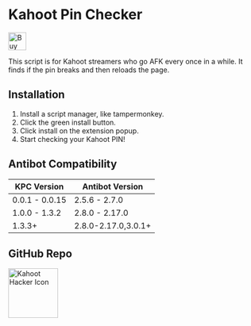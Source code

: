 # Kahoot Pin Checker
<a href='https://ko-fi.com/D1D4385AU' target='_blank'><img height='36' style='border:0px;height:36px;' src='https://cdn.ko-fi.com/cdn/kofi2.png?v=2' border='0' alt='Buy Me a Coffee at ko-fi.com' /></a>

This script is for Kahoot streamers who go AFK every once in a while. It finds if the pin breaks and then reloads the page.

## Installation
1. Install a script manager, like tampermonkey.
2. Click the green install button.
3. Click install on the extension popup.
4. Start checking your Kahoot PIN!

## Antibot Compatibility
|KPC Version|Antibot Version|
|-|-|
|0.0.1 - 0.0.15|2.5.6 - 2.7.0|
|1.0.0 - 1.3.2|2.8.0 - 2.17.0|
|1.3.3+|2.8.0-2.17.0,3.0.1+|

## GitHub Repo
<a href="https://github.com/theusaf/kahoot-antibot/tree/pin-checker"><img src="https://github.githubassets.com/images/modules/logos_page/GitHub-Mark.png" alt="Kahoot Hacker Icon" height="100" width="100"></a>
